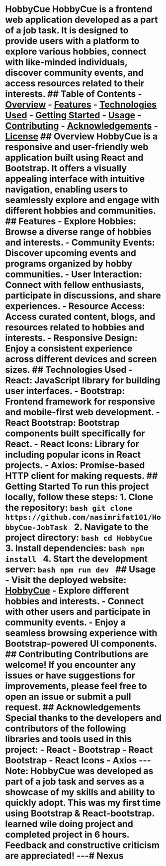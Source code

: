 # HobbyCue HobbyCue is a frontend web application developed as a part of a job task. It is designed to provide users with a platform to explore various hobbies, connect with like-minded individuals, discover community events, and access resources related to their interests. ## Table of Contents - [Overview](#overview) - [Features](#features) - [Technologies Used](#technologies-used) - [Getting Started](#getting-started) - [Usage](#usage) - [Contributing](#contributing) - [Acknowledgements](#acknowledgements) - [License](#license) ## Overview HobbyCue is a responsive and user-friendly web application built using React and Bootstrap. It offers a visually appealing interface with intuitive navigation, enabling users to seamlessly explore and engage with different hobbies and communities. ## Features - **Explore Hobbies:** Browse a diverse range of hobbies and interests. - **Community Events:** Discover upcoming events and programs organized by hobby communities. - **User Interaction:** Connect with fellow enthusiasts, participate in discussions, and share experiences. - **Resource Access:** Access curated content, blogs, and resources related to hobbies and interests. - **Responsive Design:** Enjoy a consistent experience across different devices and screen sizes. ## Technologies Used - React: JavaScript library for building user interfaces. - Bootstrap: Frontend framework for responsive and mobile-first web development. - React Bootstrap: Bootstrap components built specifically for React. - React Icons: Library for including popular icons in React projects. - Axios: Promise-based HTTP client for making requests. ## Getting Started To run this project locally, follow these steps: 1. **Clone the repository:** ```bash git clone https://github.com/nasimrifat101/HobbyCue-JobTask ``` 2. **Navigate to the project directory:** ```bash cd HobbyCue ``` 3. **Install dependencies:** ```bash npm install ``` 4. **Start the development server:** ```bash npm run dev ``` ## Usage - Visit the deployed website: [HobbyCue](https://happycue.surge.sh/) - Explore different hobbies and interests. - Connect with other users and participate in community events. - Enjoy a seamless browsing experience with Bootstrap-powered UI components. ## Contributing Contributions are welcome! If you encounter any issues or have suggestions for improvements, please feel free to open an issue or submit a pull request. ## Acknowledgements Special thanks to the developers and contributors of the following libraries and tools used in this project: - React - Bootstrap - React Bootstrap - React Icons - Axios --- **Note:** HobbyCue was developed as part of a job task and serves as a showcase of my skills and ability to quickly adopt. This was my first time using Bootstrap & React-bootstrap. learned wile doing project and completed project in 6 hours. Feedback and constructive criticism are appreciated! ---# Nexus
